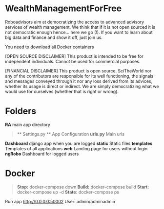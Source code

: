 WealthManagementForFree
======

Roboadvisors aim at democratizing the access to advanced advisory services of wealth management. We think that if it is not open sourced it is not democratic enough hence... here we go (!). If you want to learn about big data and finance and show it off, just join us.

You need to download all Docker containers

[OPEN SOURCE DISCLAIMER] This product is intended to be free for independent individuals. Cannot be used for commercial purposes.

[FINANCIAL DISCLAIMER] This product is open source. SciTheWorld nor any of the contributors are responsible for its well functioning, the signals and messages conveyed through it nor any loss derived from its advices, whether its usage is direct or indirect. We are simply democratizing what we would use for ourselves (whether that is right or wrong).


Folders
======
**RA**  main app directory
>** Settings.py ** App Configuration
>**urls.py**  Main urls

**Dashboard** django app when you are logged
**static** Static files
**templates** Templates of all applications
**web** Landing page for users without login
**ngRobo** Dashboard for logged users



Docker
======

>**Stop:** docker-compose down
>**Build:** docker-compose build
>**Start:** docker-compose up -d
>**State:** docker-compose ps


Run app
http://0.0.0.0:50002
User: admin/adminadmin
